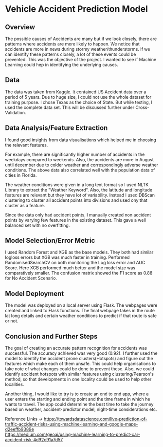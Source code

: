 # Vehicle Accident Prediction Model

  

## Overview  

The possible causes of Accidents are many but if we look closely, there are patterns where accidents are more likely to happen. We notice that accidents are more in news during stormy weather/thunderstorms. If we can identify these patterns closely, a lot of these events could be prevented. This was the objective of the project. I wanted to see if Machine Learning could hep in identifying the underlying causes. 

  

## Data 

The data was taken from Kaggle. It contained US Accident data over a period of 5 years. Due to huge size, I could not use the whole dataset for training purpose. I chose Texas as the choice of State. But while testing, I used the complete data set. This will be discussed further under Cross-Validation. 

  

## Data Analysis/Feature Extraction 

I found good insights from data visualisations which helped me in choosing the relevant features. 

For example, there are significantly higher number of accidents in the weekdays compared to weekends. Also, the accidents are more in August until december due to colder weather and correspondingly adverse weather conditions. The above data also correlated well with the population data of cities in Florida. 

The weather conditions were given in a long text format so I used NLTK Library to extract the "Weather Keyword". Also, the latitude and longitude features are relevant but they have lot of variability. Instead I used DBScan clustering to cluster all accident points into divisions and used ony that cluster as a feature.  

Since the data only had accident points, I manually created non accident points by varying few features in the existing dataset. This gave a well balanced set with no overfitting. 

  
## Model Selection/Error Metric 

I used Random Forest and XGB as the base models. They both had similar logloss errors but XGB was much faster in training. Performed RandomisedSearchCV on both monitoring the Log loss error and AUC Score. Here XGB performed much better and the model size was comparatively smaller. The confusion matrix showed the F1 score as 0.88 for No Accident Scenario.  

  

## Model Deployment 

The model was deployed on a local server using Flask. The webpages were created and linked to Flask functions. The final webpage takes in the route lat long details and certain weather conditions to predict if that route is safe or not.  

  
## Conclusion and Further Steps 

The goal of creating an accurate pattern recognition for accidents was successful. The accuracy achieved was very good (0.92). I further used the model to identify the accident prone clusters(Hotspots) and figure out the features which make each of them unsafe. This could help organisations to take note of what changes could be done to prevent these. Also, we could identify accident hotspots with similar features using clustering/Pearson's method, so that developments in one locality could be used to help other localities. 

Another thing, I would like to try is to create an end to end app, where a user enters the starting and ending point and the time frame in which he wants to travel. The app could determine the best time to take the journey based on weather, accident-predictor model, night-time considerations etc. 

Reference Links ->
https://towardsdatascience.com/live-prediction-of-traffic-accident-risks-using-machine-learning-and-google-maps-d2eeffb9389e   
https://medium.com/geoai/using-machine-learning-to-predict-car-accident-risk-4d92c91a7d57

